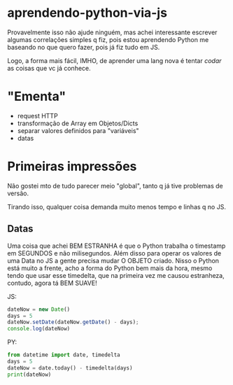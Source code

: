 # aprendendo-python-via-js

Provavelmente isso não ajude ninguém, mas achei interessante escrever algumas correlações simples q fiz,
pois estou aprendendo Python me baseando no que quero fazer, pois já fiz tudo em JS.

Logo, a forma mais fácil, IMHO, de aprender uma lang nova é tentar *codar* as coisas que vc já conhece.


# "Ementa"

- request HTTP
- transformação de Array em Objetos/Dicts
- separar valores definidos para "variáveis"
- datas

# Primeiras impressões

Não gostei mto de tudo parecer meio "global", tanto q já tive problemas de versão.

Tirando isso, qualquer coisa demanda muito menos tempo e linhas q no JS.

## Datas

Uma coisa que achei BEM ESTRANHA é que o Python trabalha o timestamp em SEGUNDOS e não milisegundos.
Além disso para operar os valores de uma Data no JS a gente precisa mudar O OBJETO criado.
Nisso o Python está muito a frente, acho a forma do Python bem mais da hora, mesmo tendo que usar
esse timedelta, que na primeira vez me causou estranheza, contudo, agora tá BEM SUAVE!

JS: 

```js
dateNow = new Date()
days = 5
dateNow.setDate(dateNow.getDate() - days);
console.log(dateNow)
```

PY:

```py
from datetime import date, timedelta
days = 5
dateNow = date.today() - timedelta(days)
print(dateNow)
```

